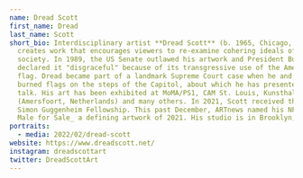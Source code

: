 ```yaml
---
name: Dread Scott
first_name: Dread
last_name: Scott
short_bio: Interdisciplinary artist **Dread Scott** (b. 1965, Chicago, IL)
  creates work that encourages viewers to re-examine cohering ideals of American
  society. In 1989, the US Senate outlawed his artwork and President Bush
  declared it "disgraceful" because of its transgressive use of the American
  flag. Dread became part of a landmark Supreme Court case when he and others
  burned flags on the steps of the Capitol, about which he has presented a TED
  talk. His art has been exhibited at MoMA/PS1, CAM St. Louis, Kunsthal KAdE
  (Amersfoort, Netherlands) and many others. In 2021, Scott received the John
  Simon Guggenheim Fellowship. This past December, ARTnews named his NFT _White
  Male for Sale_ a defining artwork of 2021. His studio is in Brooklyn, NY.
portraits:
  - media: 2022/02/dread-scott
website: https://www.dreadscott.net/
instagram: dreadscottart
twitter: DreadScottArt
---
```

